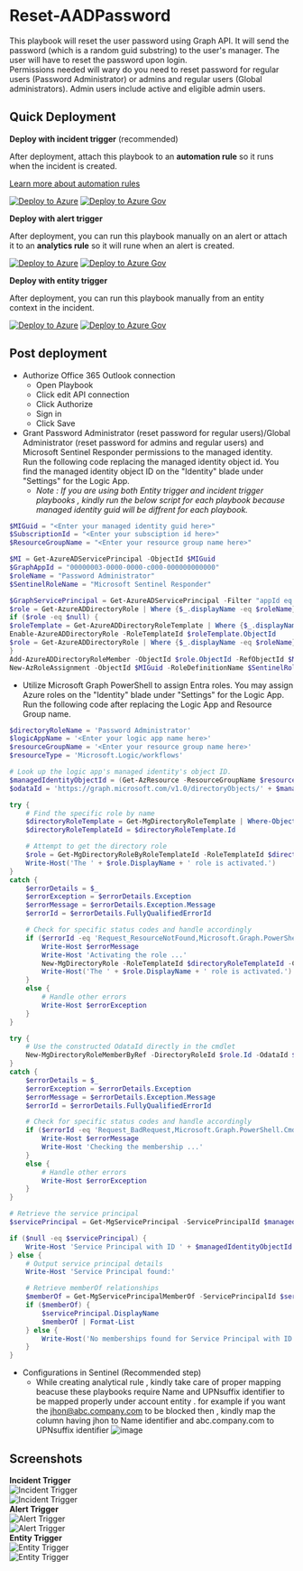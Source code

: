 # Reset-AADPassword

This playbook will reset the user password using Graph API.  It will send the password (which is a random guid substring) to the user's manager.  The user will have to reset the password upon login.  <br>
Permissions needed will wary do you need to reset password for regular users (Password Administrator) or admins and regular users (Global administrators). Admin users include active and eligible admin users.

## Quick Deployment
**Deploy with incident trigger** (recommended)

After deployment, attach this playbook to an **automation rule** so it runs when the incident is created.

[Learn more about automation rules](https://docs.microsoft.com/azure/sentinel/automate-incident-handling-with-automation-rules#creating-and-managing-automation-rules)

[![Deploy to Azure](https://aka.ms/deploytoazurebutton)](https://portal.azure.com/#create/Microsoft.Template/uri/https%3A%2F%2Fraw.githubusercontent.com%2FAzure%2FAzure-Sentinel%2Fmaster%2FSolutions%2FMicrosoft%2520Entra%2520ID%2FPlaybooks%2FReset-AADUserPassword%2Fincident-trigger%2Fazuredeploy.json)
[![Deploy to Azure Gov](https://aka.ms/deploytoazuregovbutton)](https://portal.azure.com/#create/Microsoft.Template/uri/https%3A%2F%2Fraw.githubusercontent.com%2FAzure%2FAzure-Sentinel%2Fmaster%2FSolutions%2FMicrosoft%2520Entra%2520ID%2FPlaybooks%2FReset-AADUserPassword%2Fincident-trigger%2Fazuredeploy.json)

**Deploy with alert trigger**

After deployment, you can run this playbook manually on an alert or attach it to an **analytics rule** so it will rune when an alert is created.

[![Deploy to Azure](https://aka.ms/deploytoazurebutton)](https://portal.azure.com/#create/Microsoft.Template/uri/https%3A%2F%2Fraw.githubusercontent.com%2FAzure%2FAzure-Sentinel%2Fmaster%2FSolutions%2FMicrosoft%2520Entra%2520ID%2FPlaybooks%2FReset-AADUserPassword%2Falert-trigger%2Fazuredeploy.json)
[![Deploy to Azure Gov](https://aka.ms/deploytoazuregovbutton)](https://portal.azure.com/#create/Microsoft.Template/uri/https%3A%2F%2Fraw.githubusercontent.com%2FAzure%2FAzure-Sentinel%2Fmaster%2FSolutions%2FMicrosoft%2520Entra%2520ID%2FPlaybooks%2FReset-AADUserPassword%2Falert-trigger%2Fazuredeploy.json)

**Deploy with entity trigger**

After deployment, you can run this playbook manually from an entity context in the incident.

[![Deploy to Azure](https://aka.ms/deploytoazurebutton)](https://portal.azure.com/#create/Microsoft.Template/uri/https%3A%2F%2Fraw.githubusercontent.com%2FAzure%2FAzure-Sentinel%2Fmaster%2FSolutions%2FMicrosoft%2520Entra%2520ID%2FPlaybooks%2FReset-AADUserPassword%2Fentity-trigger%2Fazuredeploy.json)
[![Deploy to Azure Gov](https://aka.ms/deploytoazuregovbutton)](https://portal.azure.com/#create/Microsoft.Template/uri/https%3A%2F%2Fraw.githubusercontent.com%2FAzure%2FAzure-Sentinel%2Fmaster%2FSolutions%2FMicrosoft%2520Entra%2520ID%2FPlaybooks%2FReset-AADUserPassword%2Fentity-trigger%2Fazuredeploy.json)


## Post deployment
- Authorize Office 365 Outlook connection
   - Open Playbook
   - Click edit API connection
   - Click Authorize
   - Sign in
   - Click Save
- Grant Password Administrator (reset password for regular users)/Global Administrator (reset password for admins and regular users) and Microsoft Sentinel Responder permissions to the managed identity.<br>
 Run the following code replacing the managed identity object id.  You find the managed identity object ID on the "Identity" blade under "Settings" for the Logic App.
   - _Note : If you are using both Entity trigger and incident trigger playbooks , kindly run the below script for each playbook because managed identity guid will be diffrent for each playbook._
```powershell
$MIGuid = "<Enter your managed identity guid here>"
$SubscriptionId = "<Enter your subsciption id here>"
$ResourceGroupName = "<Enter your resource group name here>"

$MI = Get-AzureADServicePrincipal -ObjectId $MIGuid
$GraphAppId = "00000003-0000-0000-c000-000000000000"
$roleName = "Password Administrator"
$SentinelRoleName = "Microsoft Sentinel Responder"

$GraphServicePrincipal = Get-AzureADServicePrincipal -Filter "appId eq '$GraphAppId'"
$role = Get-AzureADDirectoryRole | Where {$_.displayName -eq $roleName}
if ($role -eq $null) {
$roleTemplate = Get-AzureADDirectoryRoleTemplate | Where {$_.displayName -eq $roleName}
Enable-AzureADDirectoryRole -RoleTemplateId $roleTemplate.ObjectId
$role = Get-AzureADDirectoryRole | Where {$_.displayName -eq $roleName}
}
Add-AzureADDirectoryRoleMember -ObjectId $role.ObjectId -RefObjectId $MI.ObjectID
New-AzRoleAssignment -ObjectId $MIGuid -RoleDefinitionName $SentinelRoleName -Scope /subscriptions/$SubscriptionId/resourcegroups/$ResourceGroupName
```

- Utilize Microsoft Graph PowerShell to assign Entra roles. You may assign Azure roles on the "Identity" blade under "Settings" for the Logic App.<br>
 Run the following code after replacing the Logic App and Resource Group name.
```powershell
$directoryRoleName = 'Password Administrator'
$logicAppName = '<Enter your logic app name here>'
$resourceGroupName = '<Enter your resource group name here>'
$resourceType = 'Microsoft.Logic/workflows'

# Look up the logic app's managed identity's object ID.
$managedIdentityObjectId = (Get-AzResource -ResourceGroupName $resourceGroupName -Name $logicAppName -ResourceType $resourceType).Identity.PrincipalId
$odataId = 'https://graph.microsoft.com/v1.0/directoryObjects/' + $managedIdentityObjectId

try {
    # Find the specific role by name
    $directoryRoleTemplate = Get-MgDirectoryRoleTemplate | Where-Object { $_.DisplayName -eq $directoryRoleName }
    $directoryRoleTemplateId = $directoryRoleTemplate.Id

    # Attempt to get the directory role
    $role = Get-MgDirectoryRoleByRoleTemplateId -RoleTemplateId $directoryRoleTemplateId -ErrorAction Stop
    Write-Host('The ' + $role.DisplayName + ' role is activated.')
}
catch {
    $errorDetails = $_
    $errorException = $errorDetails.Exception
    $errorMessage = $errorDetails.Exception.Message
    $errorId = $errorDetails.FullyQualifiedErrorId

    # Check for specific status codes and handle accordingly
    if ($errorId -eq 'Request_ResourceNotFound,Microsoft.Graph.PowerShell.Cmdlets.GetMgDirectoryRoleByRoleTemplateId_Get') {
        Write-Host $errorMessage
        Write-Host 'Activating the role ...'
        New-MgDirectoryRole -RoleTemplateId $directoryRoleTemplateId -Confirm
        Write-Host('The ' + $role.DisplayName + ' role is activated.')
    }
    else {
        # Handle other errors
        Write-Host $errorException
    }
}

try {
    # Use the constructed OdataId directly in the cmdlet
    New-MgDirectoryRoleMemberByRef -DirectoryRoleId $role.Id -OdataId $odataId -Confirm -ErrorAction Stop
}
catch {
    $errorDetails = $_
    $errorException = $errorDetails.Exception
    $errorMessage = $errorDetails.Exception.Message
    $errorId = $errorDetails.FullyQualifiedErrorId

    # Check for specific status codes and handle accordingly
    if ($errorId -eq 'Request_BadRequest,Microsoft.Graph.PowerShell.Cmdlets.NewMgDirectoryRoleMemberByRef_CreateExpanded') {
        Write-Host $errorMessage
        Write-Host 'Checking the membership ...'
    }
    else {
        # Handle other errors
        Write-Host $errorException
    }
}

# Retrieve the service principal
$servicePrincipal = Get-MgServicePrincipal -ServicePrincipalId $managedIdentityObjectId

if ($null -eq $servicePrincipal) {
    Write-Host 'Service Principal with ID ' + $managedIdentityObjectId + ' not found.'
} else {
    # Output service principal details
    Write-Host 'Service Principal found:'

    # Retrieve memberOf relationships
    $memberOf = Get-MgServicePrincipalMemberOf -ServicePrincipalId $servicePrincipal.Id
    if ($memberOf) {
        $servicePrincipal.DisplayName
        $memberOf | Format-List
    } else {
        Write-Host('No memberships found for Service Principal with ID' + $($servicePrincipal.Id) + ' .')
    }
}
```
- Configurations in Sentinel (Recommended step)<br>
   - While creating analytical rule , kindly take care of proper mapping beacuse these playbooks require Name and UPNsuffix identifier to be mapped properly under account entity .
   for example if you want the jhon@abc.company.com to be blocked then , kindly map the column having jhon to Name identifier and abc.company.com to UPNsuffix identifier
   ![image](./entity-trigger/images/entity_mapping.png)<br>
## Screenshots
**Incident Trigger**<br>
![Incident Trigger](./incident-trigger/images/incidentTrigger_light.png)<br>
![Incident Trigger](./incident-trigger/images/incidentTrigger_dark.png)<br>
**Alert Trigger**<br>
![Alert Trigger](./alert-trigger/images/alertTrigger_light.png)<br>
![Alert Trigger](./alert-trigger/images/alertTrigger_dark.png)<br>
**Entity Trigger**<br>
![Entity Trigger](./entity-trigger/images/entityTrigger_light.png)<br>
![Entity Trigger](./entity-trigger/images/entityTrigger_dark.png)<br>
